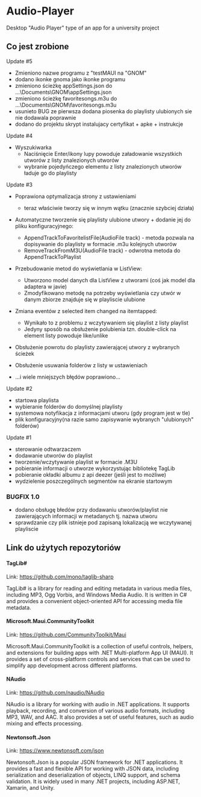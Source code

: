 # Audio-Player
Desktop "Audio Player" type of an app for a university project

## Co jest zrobione

Update #5
- Zmieniono nazwe programu z "testMAUI na "GNOM"
- dodano ikonke gnoma jako ikonke programu
- zmieniono ścieżkę appSettings.json do ...\Documents\GNOM\appSettings.json
- zmieniono ścieżkę favoritesongs.m3u do ...\Documents\GNOM\favoritesongs.m3u
- usunieto BUG ze pierwsza dodana piosenka do playlisty ulubionych sie nie dodawala poprawnie
- dodano do projektu skrypt instalujacy certyfikat + apke + instrukcje

Update #4
- Wyszukiwarka
  - Naciśnięcie Enter/ikony lupy powoduje załadowanie wszystkich utworów z listy znalezionych utworów
  - wybranie pojedyńczego elementu z listy znalezionych utworów ładuje go do playlisty
  
Update #3
- Poprawiona optymalizacja strony z ustawieniami 
  - teraz właściwie tworzy się w innym wątku (znacznie szybciej działa)
- Automatyczne tworzenie się playlisty ulubione utwory + dodanie jej do pliku konfiguracyjnego:
    - AppendTrackToFavoritelistFile(AudioFile track) - metoda pozwala na dopisywanie do playlisty w formacie .m3u kolejnych utworów
    - RemoveTrackFromM3U(AudioFile track) - odwrotna metoda do AppendTrackToPlaylist
    
- Przebudowanie metod do wyświetlania w ListView:
  - Utworzono model danych dla ListView z utworami (coś jak model dla adaptera w javie)
  - Zmodyfikowano metodę na potrzeby wyświetlania czy utwór w danym zbiorze znajduje się w playliscie ulubione
  
- Zmiana eventów z selected item changed na itemtapped:
  - Wynikało to z problemu z wczytywaniem się playlist z listy playlist
  - Jedyny sposób na obsłużenie polubienia tzn. double-click na element listy powoduje like/unlike
  
- Obsłużenie powrotu do playlisty zawierającej utwory z wybranych ścieżek
- Obsłużenie usuwania folderów z listy w ustawieniach
- ...i wiele mniejszych błędów poprawiono...

Update #2
- startowa playlista
- wybieranie folderów do domyślnej playlisty
- systemowa notyfikacja z informacjami utworu (gdy program jest w tle)
- plik konfiguracyjny(na razie samo zapisywanie wybranych "ulubionych" folderów)

Update #1
- sterowanie odtwarzaczem
- dodawanie utworów do playlist
- tworzenie/wczytywanie playlist w formacie .M3U
- pobieranie informacji o utworze wykorzystując bibliotekę TagLib
- pobieranie okładki albumu z api deezer (jeśli jest to możliwe)
- wydzielenie poszczególnych segmentów na ekranie startowym


### BUGFIX 1.0

- dodano obsługę błedów przy dodawaniu utworów/playlist nie zawierających informacji w metadanych tj. nazwa utworu
- sprawdzanie czy plik istnieje pod zapisaną lokalizacją we wczytywanej playliscie 


## Link do użytych repozytoriów

#### TagLib#

Link: https://github.com/mono/taglib-sharp

TagLib# is a library for reading and editing metadata in various media files, including MP3, Ogg Vorbis, and Windows Media Audio. It is written in C# and provides a convenient object-oriented API for accessing media file metadata.

#### Microsoft.Maui.CommunityToolkit

Link: https://github.com/CommunityToolkit/Maui

Microsoft.Maui.CommunityToolkit is a collection of useful controls, helpers, and extensions for building apps with .NET Multi-platform App UI (MAUI). It provides a set of cross-platform controls and services that can be used to simplify app development across different platforms.

#### NAudio

Link: https://github.com/naudio/NAudio

NAudio is a library for working with audio in .NET applications. It supports playback, recording, and conversion of various audio formats, including MP3, WAV, and AAC. It also provides a set of useful features, such as audio mixing and effects processing.

#### Newtonsoft.Json

Link: https://www.newtonsoft.com/json

Newtonsoft.Json is a popular JSON framework for .NET applications. It provides a fast and flexible API for working with JSON data, including serialization and deserialization of objects, LINQ support, and schema validation. It is widely used in many .NET projects, including ASP.NET, Xamarin, and Unity.

